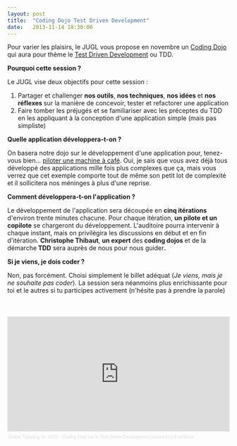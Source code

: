 ```yaml
---
layout: post
title:  "Coding Dojo Test Driven Development"
date:   2013-11-14 18:30:00
---
```


<p>Pour varier les plaisirs, le JUGL vous propose en novembre un <a href="http://fr.wikipedia.org/wiki/Coding_Dojo">Coding Dojo</a> qui aura pour th&egrave;me le <a href="http://fr.wikipedia.org/wiki/Test_Driven_Development">Test Driven Development</a>&nbsp;ou TDD.</p>
<p><strong>Pourquoi cette session ?</strong></p>
<p>Le JUGL vise deux objectifs pour cette session :</p>
<ol>
<li>Partager et challenger&nbsp;<strong>nos outils</strong>,&nbsp;<strong>nos techniques</strong>,&nbsp;<strong>nos id&eacute;es </strong>et&nbsp;<strong>nos r&eacute;flexes&nbsp;</strong>sur la mani&egrave;re de concevoir, tester et refactorer une application</li>
<li>Faire tomber les pr&eacute;jug&eacute;s et se familiariser avec les pr&eacute;ceptes du TDD en les appliquant &agrave; la conception d'une application simple (mais pas simpliste)</li>
</ol>
<p><strong>Quelle application d&eacute;veloppera-t-on ?</strong></p>
<p>On basera notre dojo sur le d&eacute;veloppement d'une application pour, tenez-vous bien... <a href="http://simcap.github.io/coffeemachine/">piloter une machine &agrave; caf&eacute;</a>. Oui, je sais que vous avez d&eacute;j&agrave; tous d&eacute;velopp&eacute; des applications mille fois plus complexes que &ccedil;a, mais vous verrez que cet exemple comporte tout de m&ecirc;me son petit lot de complexit&eacute; et il sollicitera nos m&eacute;ninges &agrave; plus d'une reprise.</p>
<p><strong>Comment d&eacute;veloppera-t-on l'application ?</strong></p>
<p>Le d&eacute;veloppement de l'application sera d&eacute;coup&eacute;e en <strong>cinq it&eacute;rations</strong> d'environ trente minutes chacune. Pour chaque it&eacute;ration, <strong>un pilote et un copilote</strong> se chargeront du d&eacute;veloppement. L'auditoire pourra intervenir &agrave; chaque instant, mais on privil&eacute;gira les discussions en d&eacute;but et en fin d'it&eacute;ration. <strong>Christophe Thibaut</strong>,&nbsp;<strong>un expert </strong>des<strong> coding dojos </strong>et de la d&eacute;marche<strong> TDD</strong> sera aupr&egrave;s de nous pour nous guider<strong>.</strong></p>
<p><strong>Si je viens, je dois coder ?</strong></p>
<p><strong></strong>Non, pas forc&eacute;ment. Choisi simplement le billet ad&eacute;quat (<em>Je viens, mais je ne souhaite pas coder</em>). La session sera n&eacute;anmoins plus enrichissante pour toi et le autres si tu participes activement (n'h&eacute;site pas &agrave; prendre la parole)</p>
<p><span style="line-height: 1.6em;"><br /></span>
<div style="width:100%; text-align:left;" ><iframe  src="https://www.eventbrite.com/tickets-external?eid=9167256511&ref=etckt&v=2" frameborder="0" height="260" width="100%" vspace="0" hspace="0" marginheight="5" marginwidth="5" scrolling="auto" allowtransparency="true"></iframe><div style="font-family:Helvetica, Arial; font-size:10px; padding:5px 0 5px; margin:2px; width:100%; text-align:left;" ><a style="color:#ddd; text-decoration:none;" target="_blank" href="http://www.eventbrite.com/r/etckt">Online Ticketing</a><span style="color:#ddd;"> for </span><a style="color:#ddd; text-decoration:none;" target="_blank" href="https://jugl-dojo-tdd.eventbrite.com/?ref=etckt">JUGL - Coding Dojo sur le Test Driven Development</a> <span style="color:#ddd;">powered by</span> <a style="color:#ddd; text-decoration:none;" target="_blank" href="http://www.eventbrite.com?ref=etckt">Eventbrite</a></div></div>

</p>
